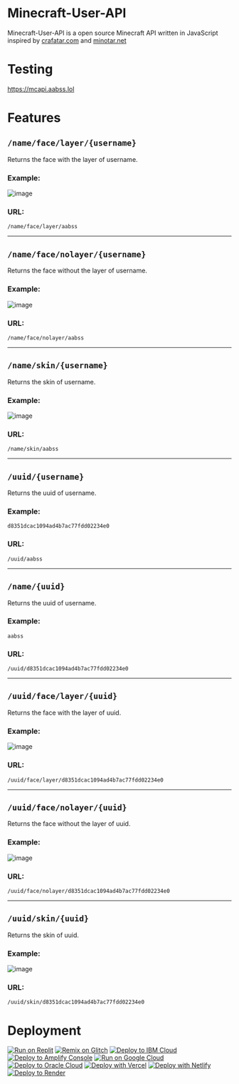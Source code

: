 # Minecraft-User-API
Minecraft-User-API is a open source Minecraft API written in JavaScript inspired by [crafatar.com](https://crafatar.com) and [minotar.net](https://minotar.net)

# Testing
https://mcapi.aabss.lol


# Features
## `/name/face/layer/{username}`
Returns the face with the layer of username.
### Example:

![image](https://github.com/aabssmc/Minecraft-API/assets/53542804/425728f9-51bf-450e-8b32-187619ac952c)

### URL:
`/name/face/layer/aabss`


---


## `/name/face/nolayer/{username}`
Returns the face without the layer of username.
### Example:

![image](https://github.com/aabssmc/Minecraft-API/assets/53542804/6c909651-2b2f-4559-821b-d75fa9d265ad)

### URL:
`/name/face/nolayer/aabss`


---


## `/name/skin/{username}`
Returns the skin of username.
### Example:

![image](https://github.com/aabssmc/Minecraft-API/assets/53542804/b1d85ff7-5f4c-415e-a90a-d77773fe2c9d)

### URL:
`/name/skin/aabss`


---


## `/uuid/{username}`
Returns the uuid of username.
### Example:

```d8351dcac1094ad4b7ac77fdd02234e0```

### URL:
`/uuid/aabss`


---


## `/name/{uuid}`
Returns the uuid of username.
### Example:

```aabss```

### URL:
`/uuid/d8351dcac1094ad4b7ac77fdd02234e0`


---


## `/uuid/face/layer/{uuid}`
Returns the face with the layer of uuid.
### Example:

![image](https://github.com/aabssmc/Minecraft-API/assets/53542804/425728f9-51bf-450e-8b32-187619ac952c)

### URL:
`/uuid/face/layer/d8351dcac1094ad4b7ac77fdd02234e0`


---


## `/uuid/face/nolayer/{uuid}`
Returns the face without the layer of uuid.
### Example:

![image](https://github.com/aabssmc/Minecraft-API/assets/53542804/6c909651-2b2f-4559-821b-d75fa9d265ad)

### URL:
`/uuid/face/nolayer/d8351dcac1094ad4b7ac77fdd02234e0`


---


## `/uuid/skin/{uuid}`
Returns the skin of uuid.
### Example:

![image](https://github.com/aabssmc/Minecraft-API/assets/53542804/b1d85ff7-5f4c-415e-a90a-d77773fe2c9d)

### URL:
`/uuid/skin/d8351dcac1094ad4b7ac77fdd02234e0`


# Deployment

[![Run on Replit](https://binbashbanana.github.io/deploy-buttons/buttons/remade/replit.svg)](https://replit.com/github/aabssmc/Minecraft-API)
[![Remix on Glitch](https://binbashbanana.github.io/deploy-buttons/buttons/remade/glitch.svg)](https://glitch.com/edit/#!/import/github/aabssmc/Minecraft-API)
[![Deploy to IBM Cloud](https://binbashbanana.github.io/deploy-buttons/buttons/remade/ibmcloud.svg)](https://cloud.ibm.com/devops/setup/deploy?repository=https://github.com/aabssmc/Minecraft-API)
[![Deploy to Amplify Console](https://binbashbanana.github.io/deploy-buttons/buttons/remade/amplifyconsole.svg)](https://console.aws.amazon.com/amplify/home#/deploy?repo=https://github.com/aabssmc/Minecraft-API)
[![Run on Google Cloud](https://binbashbanana.github.io/deploy-buttons/buttons/remade/googlecloud.svg)](https://deploy.cloud.run/?git_repo=https://aabssmc/Minecraft-API)
[![Deploy to Oracle Cloud](https://binbashbanana.github.io/deploy-buttons/buttons/remade/oraclecloud.svg)](https://cloud.oracle.com/resourcemanager/stacks/create?zipUrl=https://github.com/aabssmc/Minecraft-API/archive/refs/heads/main.zip)
[![Deploy with Vercel](https://binbashbanana.github.io/deploy-buttons/buttons/remade/vercel.svg)](https://vercel.com/new/clone?repository-url=https%3A%2F%2Fgithub.com%2Faabssmc%2FMinecraft-API) 
[![Deploy with Netlify](https://binbashbanana.github.io/deploy-buttons/buttons/remade/netlify.svg)](https://app.netlify.com/start/deploy?repository=https://github.com/aabssmc/Minecraft-API)
[![Deploy to Render](https://binbashbanana.github.io/deploy-buttons/buttons/remade/render.svg)](https://render.com/deploy?repo=https://github.com/aabssmc/Minecraft-API)
